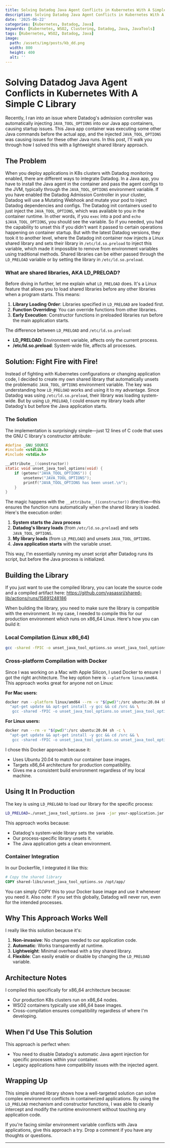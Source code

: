 ```yaml
---
title: Solving Datadog Java Agent Conflicts in Kubernetes With A Simple C Library
description: Solving Datadog Java Agent Conflicts in Kubernetes With A Simple C Library
date: '2025-06-22'
categories: [Kubernetes, Datadog, Java]
keywords: [Kubernetes, WSO2, Clustering, Datadog, Java, JavaTools]
tags: [Kubernetes, WSO2, Datadog, Java]
image:
  path: /assets/img/posts/kb_dd.png
  width: 800
  height: 400
  alt: ''
---
```

# Solving Datadog Java Agent Conflicts in Kubernetes With A Simple C Library

Recently, I ran into an issue where Datadog's admission controller was automatically injecting `JAVA_TOOL_OPTIONS` into our Java app containers, causing startup issues. This Java app container was executing some other Java commands before the actual app, and the injected `JAVA_TOOL_OPTIONS` was causing issues for these other Java runs. In this post, I'll walk you through how I solved this with a lightweight shared library approach.

## The Problem

When you deploy applications in K8s clusters with Datadog monitoring enabled, there are different ways to integrate Datadog. In a Java app, you have to install the Java agent in the container and pass the agent configs to the JVM, typically through the `JAVA_TOOL_OPTIONS` environment variable. If you have enabled the Datadog Admission Controller in your cluster, Datadog will use a Mutating Webhook and mutate your pod to inject Datadog dependencies and configs. The Datadog init containers used to just inject the `JAVA_TOOL_OPTIONS`, which was available to you in the container runtime. In other words, if you `exec` into a pod and `echo $JAVA_TOOL_OPTIONS`, you should see the variable. So if you needed, you had the capability to unset this if you didn't want it passed to certain operations happening on container startup. But with the latest Datadog versions, they took it to another level, where the Datadog init container now injects a Linux shared library and sets their library in `/etc/ld.so.preload` to inject this variable, which made it impossible to remove from environment variables using traditional methods. Shared libraries can be either passed through the `LD_PRELOAD` variable or by setting the library in `/etc/ld.so.preload`.

### What are shared libraries, AKA LD_PRELOAD?

Before diving in further, let me explain what `LD_PRELOAD` does. It's a Linux feature that allows you to load shared libraries before any other libraries when a program starts. This means:

1. **Library Loading Order**: Libraries specified in `LD_PRELOAD` are loaded first.
2. **Function Overriding**: You can override functions from other libraries.  
3. **Early Execution**: Constructor functions in preloaded libraries run before the main application starts.

The difference between `LD_PRELOAD` and `/etc/ld.so.preload`:
- **LD_PRELOAD**: Environment variable, affects only the current process.
- **/etc/ld.so.preload**: System-wide file, affects all processes.

## Solution: Fight Fire with Fire!

Instead of fighting with Kubernetes configurations or changing application code, I decided to create my own shared library that automatically unsets the problematic `JAVA_TOOL_OPTIONS` environment variable. The key was understanding how `LD_PRELOAD` works and using it to my advantage. Since Datadog was using `/etc/ld.so.preload`, their library was loading system-wide. But by using `LD_PRELOAD`, I could ensure my library loads after Datadog's but before the Java application starts. 

### The Solution

The implementation is surprisingly simple—just 12 lines of C code that uses the GNU C library's constructor attribute:

```c
#define _GNU_SOURCE
#include <stdlib.h>
#include <stdio.h>

__attribute__((constructor))
static void unset_java_tool_options(void) {
    if (getenv("JAVA_TOOL_OPTIONS")) {
        unsetenv("JAVA_TOOL_OPTIONS");
        printf("JAVA_TOOL_OPTIONS has been unset.\n");
    }
}
```

The magic happens with the `__attribute__((constructor))` directive—this ensures the function runs automatically when the shared library is loaded. Here's the execution order:

1. **System starts the Java process**
2. **Datadog's library loads** (from `/etc/ld.so.preload`) and sets `JAVA_TOOL_OPTIONS`.
3. **My library loads** (from `LD_PRELOAD`) and unsets `JAVA_TOOL_OPTIONS`.  
4. **Java application starts** with the variable unset.

This way, I'm essentially running my unset script after Datadog runs its script, but before the Java process is initialized.

## Building the Library

If you just want to use the compiled library, you can locate the source code and a compiled artifact here: https://github.com/yasassri/shared-lib/actions/runs/15891248186

When building the library, you need to make sure the library is compatible with the environment. In my case, I needed to compile this for our production environment which runs on x86_64 Linux. Here's how you can build it:

### Local Compilation (Linux x86_64)
```bash
gcc -shared -fPIC -o unset_java_tool_options.so unset_java_tool_options.c
```

### Cross-platform Compilation with Docker

Since I was working on a Mac with Apple Silicon, I used Docker to ensure I got the right architecture. The key option here is `--platform linux/amd64`. This approach works great for anyone not on Linux:

**For Mac users:**
```bash
docker run --platform linux/amd64 --rm -v "$(pwd)":/src ubuntu:20.04 sh -c \
  "apt-get update && apt-get install -y gcc && cd /src && \
   gcc -shared -fPIC -o unset_java_tool_options.so unset_java_tool_options.c"
```

**For Linux users:**
```bash
docker run --rm -v "$(pwd)":/src ubuntu:20.04 sh -c \
  "apt-get update && apt-get install -y gcc && cd /src && \
   gcc -shared -fPIC -o unset_java_tool_options.so unset_java_tool_options.c"
```

I chose this Docker approach because it:
- Uses Ubuntu 20.04 to match our container base images.
- Targets x86_64 architecture for production compatibility.  
- Gives me a consistent build environment regardless of my local machine.

## Using It In Production

The key is using `LD_PRELOAD` to load our library for the specific process:

```bash
LD_PRELOAD=./unset_java_tool_options.so java -jar your-application.jar
```

This approach works because:
- Datadog's system-wide library sets the variable.
- Our process-specific library unsets it.  
- The Java application gets a clean environment.

### Container Integration

In our Dockerfile, I integrated it like this:

```dockerfile
# Copy the shared library
COPY shared-libs/unset_java_tool_options.so /opt/app/
```

You can simply COPY this to your Docker base image and use it whenever you need it. Also note: if you set this globally, Datadog will never run, even for the intended processes. 

## Why This Approach Works Well

I really like this solution because it's:

1. **Non-invasive**: No changes needed to our application code.
2. **Automatic**: Works transparently at runtime.  
3. **Lightweight**: Minimal overhead with a tiny shared library.
4. **Flexible**: Can easily enable or disable by changing the `LD_PRELOAD` variable.

## Architecture Notes

I compiled this specifically for x86_64 architecture because:
- Our production K8s clusters run on x86_64 nodes.
- WSO2 containers typically use x86_64 base images.  
- Cross-compilation ensures compatibility regardless of where I'm developing.

## When I'd Use This Solution

This approach is perfect when:
- You need to disable Datadog's automatic Java agent injection for specific processes within your container.
- Legacy applications have compatibility issues with the injected agent.  

## Wrapping Up

This simple shared library shows how a well-targeted solution can solve complex environment conflicts in containerized applications. By using the `LD_PRELOAD` mechanism and constructor functions, I was able to cleanly intercept and modify the runtime environment without touching any application code.

If you're facing similar environment variable conflicts with Java applications, give this approach a try. Drop a comment if you have any thoughts or questions. 

---